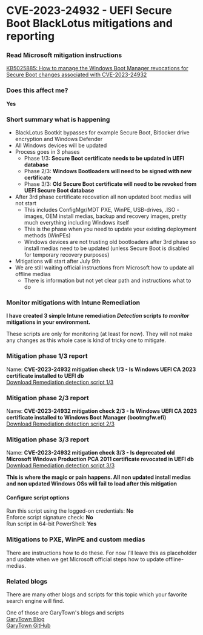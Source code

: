 # CVE-2023-24932 - UEFI Secure Boot BlackLotus mitigations and reporting #

### Read Microsoft mitigation instructions ###
[KB5025885: How to manage the Windows Boot Manager revocations for Secure Boot changes associated with CVE-2023-24932](https://support.microsoft.com/en-au/topic/kb5025885-how-to-manage-the-windows-boot-manager-revocations-for-secure-boot-changes-associated-with-cve-2023-24932-41a975df-beb2-40c1-99a3-b3ff139f832d)

### Does this affect me? ###
**Yes**

### Short summary what is happening ###
* BlackLotus Bootkit bypasses for example Secure Boot, Bitlocker drive encryption and Windows Defender
* All Windows devices will be updated
* Process goes in 3 phases
  * Phase 1/3: **Secure Boot certificate needs to be updated in UEFI database**
  * Phase 2/3: **Windows Bootloaders will need to be signed with new certificate**
  * Phase 3/3: **Old Secure Boot certificate will need to be revoked from UEFI Secure Boot database**
* After 3rd phase certificate recovation all non updated boot medias will not start
  * This includes ConfigMgr/MDT PXE, WinPE, USB-drives, .ISO -images, OEM install medias, backup and recovery images, pretty much everything including Windows itself
  * This is the phase when you need to update your existing deployment methods (WinPEs)
  * Windows devices are not trusting old bootloaders after 3rd phase so install medias need to be updated (unless Secure Boot is disabled for temporary recovery purposes)
* Mitigations will start after July 9th
* We are still waiting official instructions from Microsoft how to update all offline medias
  * There is information but not yet clear path and instructions what to do 

### Monitor mitigations with Intune Remediation ###

**I have created 3 simple Intune remediation *Detection* scripts *to monitor* mitigations in your environment.**

These scripts are only for monitoring (at least for now). They will not make any changes as this whole case is kind of tricky one to mitigate.

### Mitigation phase 1/3 report ###
Name: **CVE-2023-24932 mitigation check 1/3 - Is Windows UEFI CA 2023 certificate installed to UEFI db**  
[Download Remediation detection script 1/3](./Intune-Remediation-Detection-BlackLotus-CVE-2023-24932-1of3-Check%20if%20new%202023%20certificate%20is%20installed%20to%20UEFI%20db.ps1)  



### Mitigation phase 2/3 report ###
Name: **CVE-2023-24932 mitigation check 2/3 - Is Windows UEFI CA 2023 certificate installed to Windows Boot Manager (bootmgfw.efi)**  
[Download Remediation detection script 2/3](./Intune-Remediation-Detection-BlackLotus-CVE-2023-24932-2of3-Check%20if%20new%202023%20certificate%20is%20installed%20to%20Windows%20Boot%20Manager.ps1)  



### Mitigation phase 3/3 report ###
Name: **CVE-2023-24932 mitigation check 3/3 - Is deprecated old Microsoft Windows Production PCA 2011 certificate revocated in UEFI db**  
[Download Remediation detection script 3/3](./Intune-Remediation-Detection-BlackLotus-CVE-2023-24932-3of3-Check%20if%20old%20compromised%202011%20certificate%20is%20revocaked%20in%20UEFI.ps1) 

**This is where the magic or pain happens. All non updated install medias and non updated Windows OSs will fail to load after this mitigation**

#### Configure script options ####
Run this script using the logged-on credentials: **No**  
Enforce script signature check: **No**  
Run script in 64-bit PowerShell: **Yes**  

### Mitigations to PXE, WinPE and custom medias ###
There are instructions how to do these. For now I'll leave this as placeholder and update when we get Microsoft official steps how to update offline-medias.

### Related blogs ###
There are many other blogs and scripts for this topic which your favorite search engine will find.  

One of those are GaryTown's blogs and scripts  
[GaryTown Blog](https://garytown.com/configmgr-task-sequence-kb5025885-how-to-manage-the-windows-boot-manager-revocations-for-secure-boot-changes-associated-with-cve-2023-24932)  
[GaryTown GitHub](https://github.com/gwblok/garytown/tree/master/ConfigMgr/Baselines/CVE-2023-24932)
